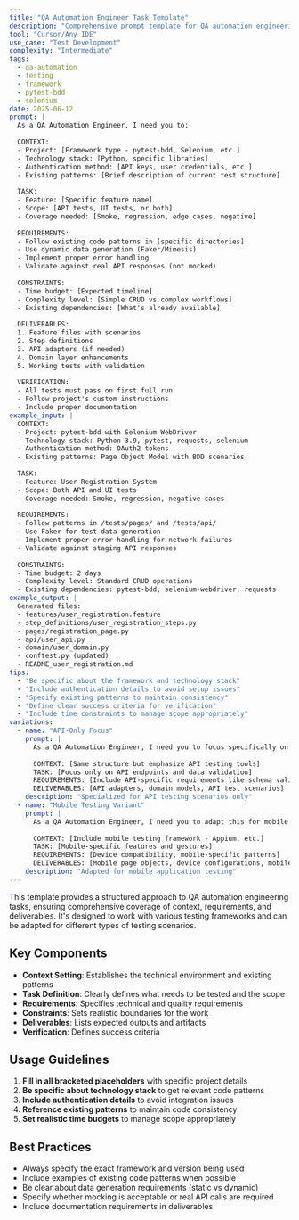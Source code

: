 ```yaml
---
title: "QA Automation Engineer Task Template"
description: "Comprehensive prompt template for QA automation engineering tasks with specific context and requirements"
tool: "Cursor/Any IDE"
use_case: "Test Development"
complexity: "Intermediate"
tags:
  - qa-automation
  - testing
  - framework
  - pytest-bdd
  - selenium
date: 2025-06-12
prompt: |
  As a QA Automation Engineer, I need you to:
  
  CONTEXT:
  - Project: [Framework type - pytest-bdd, Selenium, etc.]
  - Technology stack: [Python, specific libraries]
  - Authentication method: [API keys, user credentials, etc.]
  - Existing patterns: [Brief description of current test structure]
  
  TASK:
  - Feature: [Specific feature name]
  - Scope: [API tests, UI tests, or both]
  - Coverage needed: [Smoke, regression, edge cases, negative]
  
  REQUIREMENTS:
  - Follow existing code patterns in [specific directories]
  - Use dynamic data generation (Faker/Mimesis)
  - Implement proper error handling
  - Validate against real API responses (not mocked)
  
  CONSTRAINTS:
  - Time budget: [Expected timeline]
  - Complexity level: [Simple CRUD vs complex workflows]
  - Existing dependencies: [What's already available]
  
  DELIVERABLES:
  1. Feature files with scenarios
  2. Step definitions
  3. API adapters (if needed)
  4. Domain layer enhancements
  5. Working tests with validation
  
  VERIFICATION:
  - All tests must pass on first full run
  - Follow project's custom instructions
  - Include proper documentation
example_input: |
  CONTEXT:
  - Project: pytest-bdd with Selenium WebDriver
  - Technology stack: Python 3.9, pytest, requests, selenium
  - Authentication method: OAuth2 tokens
  - Existing patterns: Page Object Model with BDD scenarios
  
  TASK:
  - Feature: User Registration System
  - Scope: Both API and UI tests
  - Coverage needed: Smoke, regression, negative cases
  
  REQUIREMENTS:
  - Follow patterns in /tests/pages/ and /tests/api/
  - Use Faker for test data generation
  - Implement proper error handling for network failures
  - Validate against staging API responses
  
  CONSTRAINTS:
  - Time budget: 2 days
  - Complexity level: Standard CRUD operations
  - Existing dependencies: pytest-bdd, selenium-webdriver, requests
example_output: |
  Generated files:
  - features/user_registration.feature
  - step_definitions/user_registration_steps.py
  - pages/registration_page.py
  - api/user_api.py
  - domain/user_domain.py
  - conftest.py (updated)
  - README_user_registration.md
tips:
  - "Be specific about the framework and technology stack"
  - "Include authentication details to avoid setup issues"
  - "Specify existing patterns to maintain consistency"
  - "Define clear success criteria for verification"
  - "Include time constraints to manage scope appropriately"
variations:
  - name: "API-Only Focus"
    prompt: |
      As a QA Automation Engineer, I need you to focus specifically on API testing:
      
      CONTEXT: [Same structure but emphasize API testing tools]
      TASK: [Focus only on API endpoints and data validation]
      REQUIREMENTS: [Include API-specific requirements like schema validation]
      DELIVERABLES: [API adapters, domain models, API test scenarios]
    description: "Specialized for API testing scenarios only"
  - name: "Mobile Testing Variant"
    prompt: |
      As a QA Automation Engineer, I need you to adapt this for mobile testing:
      
      CONTEXT: [Include mobile testing framework - Appium, etc.]
      TASK: [Mobile-specific features and gestures]
      REQUIREMENTS: [Device compatibility, mobile-specific patterns]
      DELIVERABLES: [Mobile page objects, device configurations, mobile test scenarios]
    description: "Adapted for mobile application testing"
---
```


This template provides a structured approach to QA automation engineering tasks, ensuring comprehensive coverage of context, requirements, and deliverables. It's designed to work with various testing frameworks and can be adapted for different types of testing scenarios.

## Key Components

- **Context Setting**: Establishes the technical environment and existing patterns
- **Task Definition**: Clearly defines what needs to be tested and the scope
- **Requirements**: Specifies technical and quality requirements
- **Constraints**: Sets realistic boundaries for the work
- **Deliverables**: Lists expected outputs and artifacts
- **Verification**: Defines success criteria

## Usage Guidelines

1. **Fill in all bracketed placeholders** with specific project details
2. **Be specific about technology stack** to get relevant code patterns
3. **Include authentication details** to avoid integration issues
4. **Reference existing patterns** to maintain code consistency
5. **Set realistic time budgets** to manage scope appropriately

## Best Practices

- Always specify the exact framework and version being used
- Include examples of existing code patterns when possible
- Be clear about data generation requirements (static vs dynamic)
- Specify whether mocking is acceptable or real API calls are required
- Include documentation requirements in deliverables 